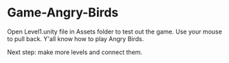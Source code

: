 # Game-Angry-Birds

Open Level1.unity file in Assets folder to test out the game. Use your mouse to pull back. Y'all know how to play Angry Birds. 

Next step: make more levels and connect them. 
